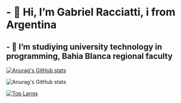 # - 👋 Hi, I’m Gabriel Racciatti, i from Argentina

## - 👀 I’m studiying university technology in programming, Bahia Blanca regional faculty

[![Anurag's GitHub stats](https://github-readme-stats.vercel.app/apiGaboRacciatti=anuraghazra)](https://github.com/anuraghazra/github-readme-stats)

![Anurag's GitHub stats](https://github-readme-stats.vercel.app/apiGaboRacciatti=anuraghazra&show_icons=true&theme=dark)

[![Top Langs](https://github-readme-stats.vercel.app/api/top-langs/GaboRacciatti=anuraghazra&layout=compact)](https://github.com/anuraghazra/github-readme-stats)
<!---
GaboRacciatti/GaboRacciatti is a ✨ special ✨ repository because its `README.md` (this file) appears on your GitHub profile.
You can click the Preview link to take a look at your changes.
--->
